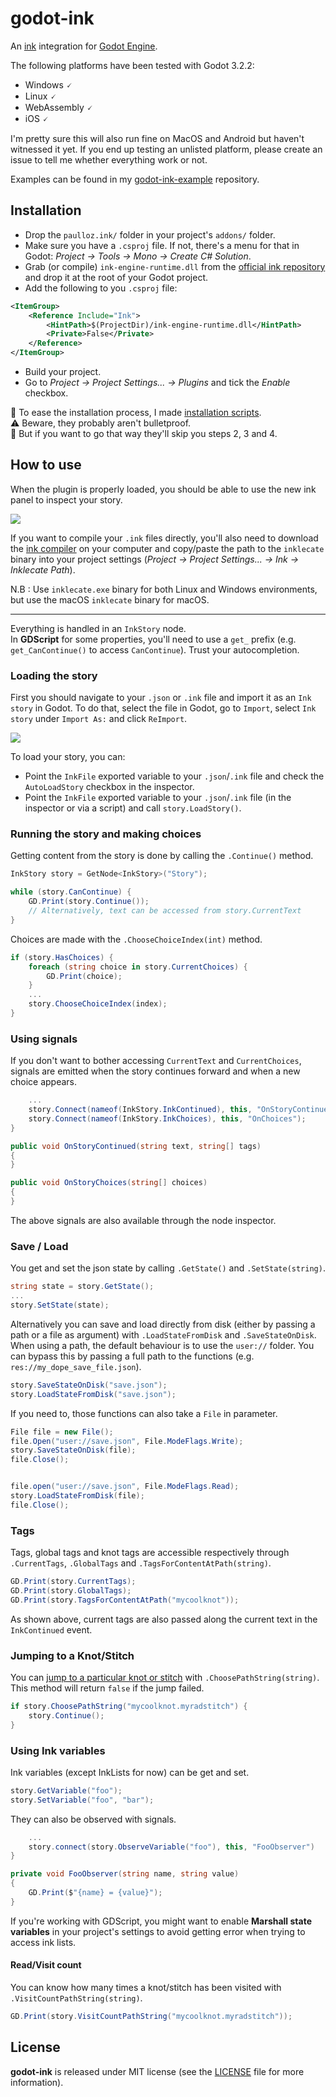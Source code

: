 # godot-ink

An [ink](https://github.com/inkle/ink) integration for [Godot Engine](https://github.com/godotengine/godot).  

The following platforms have been tested with Godot 3.2.2:  
 * Windows 🗸
 * Linux 🗸
 * WebAssembly 🗸
 * iOS 🗸

I'm pretty sure this will also run fine on MacOS and Android but haven't witnessed it yet. If you end up testing an unlisted platform, please create an issue to tell me whether everything work or not.

Examples can be found in my [godot-ink-example](https://github.com/paulloz/godot-ink-example) repository.

## Installation

* Drop the `paulloz.ink/` folder in your project's `addons/` folder.
* Make sure you have a `.csproj` file. If not, there's a menu for that in Godot: *Project -> Tools -> Mono -> Create C# Solution*.
* Grab (or compile) `ink-engine-runtime.dll` from the [official ink repository](https://github.com/inkle/ink) and drop it at the root of your Godot project.
* Add the following to you `.csproj` file:
```xml
<ItemGroup>
    <Reference Include="Ink">
        <HintPath>$(ProjectDir)/ink-engine-runtime.dll</HintPath>
        <Private>False</Private>
    </Reference>
</ItemGroup>
```
* Build your project.
* Go to *Project -> Project Settings... -> Plugins* and tick the *Enable* checkbox.

:robot: To ease the installation process, I made [installation scripts](https://gist.github.com/paulloz/18911ef7b9754cebeb622e724afe4159).  
:warning: Beware, they probably aren't bulletproof.  
:robot: But if you want to go that way they'll skip you steps 2, 3 and 4.

## How to use

When the plugin is properly loaded, you should be able to use the new ink panel to inspect your story.

![](inspector_screenshot.png)

If you want to compile your `.ink` files directly, you'll also need to download the [ink compiler](https://github.com/inkle/ink/releases) on your computer and copy/paste the path to the `inklecate` binary into your project settings (*Project -> Project Settings... -> Ink -> Inklecate Path*). 

N.B : Use `inklecate.exe` binary for both Linux and Windows environments, but use the macOS `inklecate` binary for macOS.

---

Everything is handled in an `InkStory` node.  
In **GDScript** for some properties, you'll need to use a `get_` prefix (e.g. `get_CanContinue()` to access `CanContinue`). Trust your autocompletion.

### Loading the story

First you should navigate to your `.json` or `.ink` file and import it as an `Ink story` in Godot. To do that, select the file in Godot, go to `Import`, select `Ink story` under `Import As:` and click `ReImport`.

![](import_screenshot.png)

To load your story, you can:

* Point the `InkFile` exported variable to your `.json`/`.ink` file and check the `AutoLoadStory` checkbox in the inspector.
* Point the `InkFile` exported variable to your `.json`/`.ink` file (in the inspector or via a script) and call `story.LoadStory()`.

### Running the story and making choices

Getting content from the story is done by calling the `.Continue()` method.
```csharp
InkStory story = GetNode<InkStory>("Story");

while (story.CanContinue) {
    GD.Print(story.Continue());
    // Alternatively, text can be accessed from story.CurrentText
}
```

Choices are made with the `.ChooseChoiceIndex(int)` method.
```csharp
if (story.HasChoices) {
    foreach (string choice in story.CurrentChoices) {
        GD.Print(choice);
    }
    ...
    story.ChooseChoiceIndex(index);
}
```

### Using signals

If you don't want to bother accessing `CurrentText` and `CurrentChoices`, signals are emitted when the story continues forward and when a new choice appears.

```C#
    ...
    story.Connect(nameof(InkStory.InkContinued), this, "OnStoryContinued");
    story.Connect(nameof(InkStory.InkChoices), this, "OnChoices");
}

public void OnStoryContinued(string text, string[] tags)
{
}

public void OnStoryChoices(string[] choices)
{
}
```

The above signals are also available through the node inspector.

### Save / Load

You get and set the json state by calling `.GetState()` and `.SetState(string)`.

```csharp
string state = story.GetState();
...
story.SetState(state);
```

Alternatively you can save and load directly from disk (either by passing a path or a file as argument) with `.LoadStateFromDisk` and `.SaveStateOnDisk`.  
When using a path, the default behaviour is to use the `user://` folder. You can bypass this by passing a full path to the functions (e.g. `res://my_dope_save_file.json`).

```csharp
story.SaveStateOnDisk("save.json");
story.LoadStateFromDisk("save.json");
```

If you need to, those functions can also take a `File` in parameter.
```csharp
File file = new File();
file.Open("user://save.json", File.ModeFlags.Write);
story.SaveStateOnDisk(file);
file.Close();


file.open("user://save.json", File.ModeFlags.Read);
story.LoadStateFromDisk(file);
file.Close();
```

### Tags

Tags, global tags and knot tags are accessible respectively through `.CurrentTags`, `.GlobalTags` and `.TagsForContentAtPath(string)`.

```csharp
GD.Print(story.CurrentTags);
GD.Print(story.GlobalTags);
GD.Print(story.TagsForContentAtPath("mycoolknot"));
```

As shown above, current tags are also passed along the current text in the `InkContinued` event.

### Jumping to a Knot/Stitch

You can [jump to a particular knot or stitch](https://github.com/inkle/ink/blob/master/Documentation/RunningYourInk.md#jumping-to-a-particular-scene) with `.ChoosePathString(string)`. This method will return `false` if the jump failed.

```csharp
if story.ChoosePathString("mycoolknot.myradstitch") {
    story.Continue();
}
```

### Using Ink variables

Ink variables (except InkLists for now) can be get and set.

```csharp
story.GetVariable("foo");
story.SetVariable("foo", "bar");
```

They can also be observed with signals.

```csharp
    ...
    story.connect(story.ObserveVariable("foo"), this, "FooObserver")
}

private void FooObserver(string name, string value)
{
    GD.Print($"{name} = {value}");
}
```

If you're working with GDScript, you might want to enable **Marshall state variables** in your project's settings to avoid getting error when trying to access ink lists.

#### Read/Visit count

You can know how many times a knot/stitch has been visited with `.VisitCountPathString(string)`.

```csharp
GD.Print(story.VisitCountPathString("mycoolknot.myradstitch"));
```

## License

**godot-ink** is released under MIT license (see the [LICENSE](/LICENSE) file for more information).
